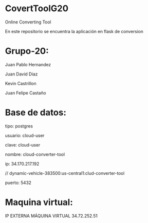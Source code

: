 # CovertToolG20
Online Converting Tool

En este repositorio se encuentra la aplicación en flask de conversion

# Grupo-20:

Juan Pablo Hernandez

Juan David Diaz

Kevin Castrillon

Juan Felipe Castaño



# Base de datos:

tipo: postgres

usuario: cloud-user

clave: cloud-user

nombre: cloud-converter-tool

ip: 34.170.217.192

// dynamic-vehicle-383500:us-central1:clud-converter-tool

puerto: 5432

# Maquina virtual:

IP EXTERNA MÁQUINA VIRTUAL 34.72.252.51
